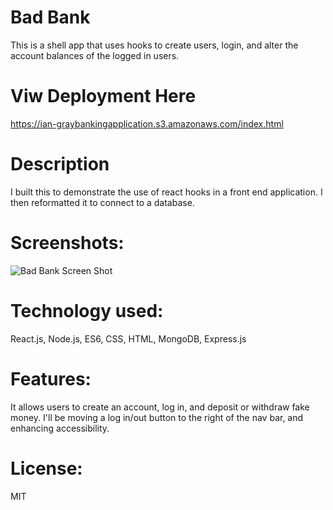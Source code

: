 # Bad Bank

This is a shell app that uses hooks to create users, login, and alter the account balances of the logged in users. 

# Viw Deployment Here 
https://ian-graybankingapplication.s3.amazonaws.com/index.html 

# Description 

I built this to demonstrate the use of react hooks in a front end application. I then reformatted it to connect to a database. 

# Screenshots: 

![Bad Bank Screen Shot](/repository/public/badBankSS.jpg?raw=true "Bad Bank Screen Shot")

# Technology used: 

React.js, Node.js, ES6, CSS, HTML, MongoDB, Express.js

# Features: 

It allows users to create an account, log in, and deposit or withdraw fake money. I'll be moving a log in/out button to the right of the nav bar, and enhancing accessibility. 

# License: 

MIT